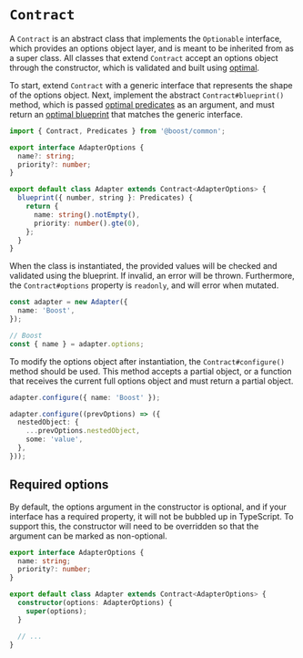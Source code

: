 # `Contract`

A `Contract` is an abstract class that implements the `Optionable` interface, which provides an
options object layer, and is meant to be inherited from as a super class. All classes that extend
`Contract` accept an options object through the constructor, which is validated and built using
[optimal](https://milesj.gitbook.io/optimal).

To start, extend `Contract` with a generic interface that represents the shape of the options
object. Next, implement the abstract `Contract#blueprint()` method, which is passed
[optimal predicates](https://milesj.gitbook.io/optimal/predicates) as an argument, and must return
an [optimal blueprint](https://milesj.gitbook.io/optimal/usage#blueprint) that matches the generic
interface.

```ts
import { Contract, Predicates } from '@boost/common';

export interface AdapterOptions {
  name?: string;
  priority?: number;
}

export default class Adapter extends Contract<AdapterOptions> {
  blueprint({ number, string }: Predicates) {
    return {
      name: string().notEmpty(),
      priority: number().gte(0),
    };
  }
}
```

When the class is instantiated, the provided values will be checked and validated using the
blueprint. If invalid, an error will be thrown. Furthermore, the `Contract#options` property is
`readonly`, and will error when mutated.

```ts
const adapter = new Adapter({
  name: 'Boost',
});

// Boost
const { name } = adapter.options;
```

To modify the options object after instantiation, the `Contract#configure()` method should be used.
This method accepts a partial object, or a function that receives the current full options object
and must return a partial object.

```ts
adapter.configure({ name: 'Boost' });

adapter.configure((prevOptions) => ({
  nestedObject: {
    ...prevOptions.nestedObject,
    some: 'value',
  },
}));
```

## Required options

By default, the options argument in the constructor is optional, and if your interface has a
required property, it will not be bubbled up in TypeScript. To support this, the constructor will
need to be overridden so that the argument can be marked as non-optional.

```ts
export interface AdapterOptions {
  name: string;
  priority?: number;
}

export default class Adapter extends Contract<AdapterOptions> {
  constructor(options: AdapterOptions) {
    super(options);
  }

  // ...
}
```
